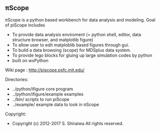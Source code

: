 ## &pi;Scope
&pi;Scope is a python based workbench for data analysis and modeling.
Goal of piScope includes

   * To provide data analysis enviroment (= python shell, editor,
     data structure browser, and matplotlib figure)
   * To allow user to edit matploblib based figures through gui.
   * To build a data browsing (scope) for MDSplus data system.
   * To provide lego blocks for gluing up large simulation codes 
     by python
   * built on wxPython

Wiki page : http://piscope.psfc.mit.edu/

Directories:
*  ../python/ifigure         core program
*  ../python/ifigure/example examples
*  ../bin/           scripts to run piScope
*  ../example/       example data to look in &pi;Scope

Copyright: 
*  Copyright (c) 2012-2017 S. Shiraiwa  All rights reserved.
